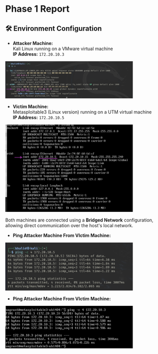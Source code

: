 # Phase 1 Report

## 🛠️ Environment Configuration

- **Attacker Machine:**  
  Kali Linux running on a VMware virtual machine  
  **IP Address:** `172.20.10.3`  
<img src="Configuration_Screenshot/Kali_IP_Address.png" alt="Kali IP Address" width="400"/>

- **Victim Machine:**  
  Metasploitable3 (Linux version) running on a UTM virtual machine  
  **IP Address:** `172.20.10.5`  
<img src="Configuration_Screenshot/Metasploitable3_IP_Address.png" alt="Metasploitable3 IP Address" width="400"/>

Both machines are connected using a **Bridged Network** configuration, allowing direct communication over the host's local network.


- **Ping Attacker Machine From VIctim Machine:**
<img src="Configuration_Screenshot/Ping_Kali_to_Metasploitable3.png" alt="Metasploitable3 IP Address" width="400"/>

- **Ping Attacker Machine From VIctim Machine:**
<img src="Configuration_Screenshot/Ping_Metasploitable3_to_Kali.png" alt="Metasploitable3 IP Address" width="400"/>


